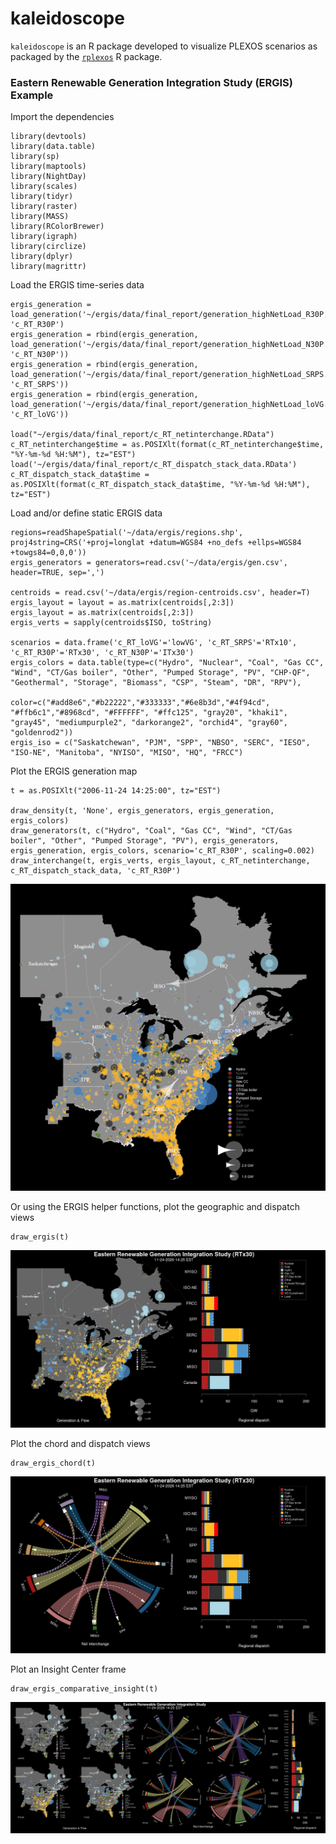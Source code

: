 # kaleidoscope

`kaleidoscope` is an R package developed to visualize PLEXOS scenarios as packaged by the [`rplexos`](https://github.com/NREL/rplexos) R package. 

### Eastern Renewable Generation Integration Study (ERGIS) Example

Import the dependencies

```
library(devtools)
library(data.table)
library(sp)
library(maptools)
library(NightDay)
library(scales)
library(tidyr)
library(raster)
library(MASS)
library(RColorBrewer)
library(igraph)
library(circlize)
library(dplyr)
library(magrittr)
```
Load the ERGIS time-series data

```
ergis_generation = load_generation('~/ergis/data/final_report/generation_highNetLoad_R30P.csv', 'c_RT_R30P') 
ergis_generation = rbind(ergis_generation, load_generation('~/ergis/data/final_report/generation_highNetLoad_N30P.csv', 'c_RT_N30P'))
ergis_generation = rbind(ergis_generation, load_generation('~/ergis/data/final_report/generation_highNetLoad_SRPS.csv', 'c_RT_SRPS'))
ergis_generation = rbind(ergis_generation, load_generation('~/ergis/data/final_report/generation_highNetLoad_loVG.csv', 'c_RT_loVG'))

load("~/ergis/data/final_report/c_RT_netinterchange.RData") 
c_RT_netinterchange$time = as.POSIXlt(format(c_RT_netinterchange$time, "%Y-%m-%d %H:%M"), tz="EST")
load('~/ergis/data/final_report/c_RT_dispatch_stack_data.RData')
c_RT_dispatch_stack_data$time = as.POSIXlt(format(c_RT_dispatch_stack_data$time, "%Y-%m-%d %H:%M"), tz="EST")
```

Load and/or define static ERGIS data

```
regions=readShapeSpatial('~/data/ergis/regions.shp', proj4string=CRS('+proj=longlat +datum=WGS84 +no_defs +ellps=WGS84 +towgs84=0,0,0'))
ergis_generators = generators=read.csv('~/data/ergis/gen.csv', header=TRUE, sep=',')

centroids = read.csv('~/data/ergis/region-centroids.csv', header=T)
ergis_layout = layout = as.matrix(centroids[,2:3])
ergis_layout = as.matrix(centroids[,2:3])
ergis_verts = sapply(centroids$ISO, toString)

scenarios = data.frame('c_RT_loVG'='lowVG', 'c_RT_SRPS'='RTx10', 'c_RT_R30P'='RTx30', 'c_RT_N30P'='ITx30')
ergis_colors = data.table(type=c("Hydro", "Nuclear", "Coal", "Gas CC", "Wind", "CT/Gas boiler", "Other", "Pumped Storage", "PV", "CHP-QF", "Geothermal", "Storage", "Biomass", "CSP", "Steam", "DR", "RPV"),
                       color=c("#add8e6","#b22222","#333333","#6e8b3d","#4f94cd", "#ffb6c1","#8968cd", "#FFFFFF", "#ffc125", "gray20", "khaki1", "gray45", "mediumpurple2", "darkorange2", "orchid4", "gray60", "goldenrod2"))
ergis_iso = c("Saskatchewan", "PJM", "SPP", "NBSO", "SERC", "IESO", "ISO-NE", "Manitoba", "NYISO", "MISO", "HQ", "FRCC")
```
Plot the ERGIS generation map

```
t = as.POSIXlt("2006-11-24 14:25:00", tz="EST")

draw_density(t, 'None', ergis_generators, ergis_generation, ergis_colors)
draw_generators(t, c("Hydro", "Coal", "Gas CC", "Wind", "CT/Gas boiler", "Other", "Pumped Storage", "PV"), ergis_generators, ergis_generation, ergis_colors, scenario='c_RT_R30P', scaling=0.002)
draw_interchange(t, ergis_verts, ergis_layout, c_RT_netinterchange, c_RT_dispatch_stack_data, 'c_RT_R30P')
```
![](images/geo.png)

Or using the ERGIS helper functions, plot the geographic and dispatch views

```
draw_ergis(t)
```
![](images/geo_R30P_11-24-14-25.png)

Plot the chord and dispatch views

```
draw_ergis_chord(t)
```
![](images/chord_R30P_11-24-14-25.png)

Plot an Insight Center frame

```
draw_ergis_comparative_insight(t)
```
![](images/comp_11-24-14-25.png)